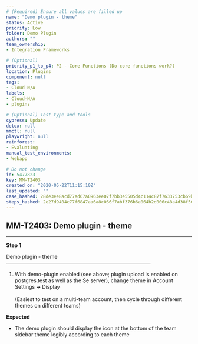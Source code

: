 ```yaml
---
# (Required) Ensure all values are filled up
name: "Demo plugin - theme"
status: Active
priority: Low
folder: Demo Plugin
authors: ""
team_ownership: 
- Integration Frameworks

# (Optional)
priority_p1_to_p4: P2 - Core Functions (Do core functions work?)
location: Plugins
component: null
tags: 
- Cloud N/A
labels: 
- Cloud-N/A
- plugins

# (Optional) Test type and tools
cypress: Update
detox: null
mmctl: null
playwright: null
rainforest: 
- Evaluating
manual_test_environments: 
- Webapp

# Do not change
id: 5477823
key: MM-T2403
created_on: "2020-05-22T11:15:10Z"
last_updated: ""
case_hashed: 28de3ee8acd77ad67a0963ee07f7bb3e5505d4c114c87f7633753cb69b7bc1d6803fed27a9fe266ecf6b9589acbdc13a
steps_hashed: 2e27d9404c77f6847aa6a8c066f7abf376b6a064b2d006c48a4d38f560cb3028641168050e345f861b437229e814561f
---
```


<!-- (Auto-generated) Based on frontmatter's "key" and "name" -->

## MM-T2403: Demo plugin - theme

---

**Step 1**

Demo plugin - theme\
————————————————————————————

1. With demo-plugin enabled (see above; plugin upload is enabled on postgres.test as well as the Se server), change theme in Account Settings ➜ Display\
   \
   (Easiest to test on a multi-team account, then cycle through different themes on different teams)

**Expected**

- The demo plugin should display the icon at the bottom of the team sidebar theme legibly according to each theme
